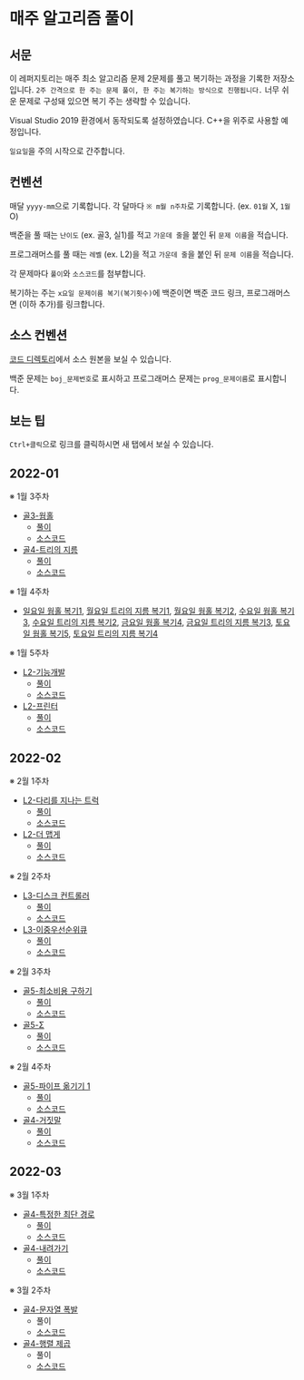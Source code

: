# 매주 알고리즘 풀이

## 서문
이 레퍼지토리는 매주 최소 알고리즘 문제 2문제를 풀고 복기하는 과정을 기록한 저장소입니다. `2주 간격으로 한 주는 문제 풀이, 한 주는 복기하는 방식으로 진행됩니다.` 너무 쉬운 문제로 구성돼 있으면 복기 주는 생략할 수 있습니다.

Visual Studio 2019 환경에서 동작되도록 설정하였습니다. C++을 위주로 사용할 예정입니다.

`일요일`을 주의 시작으로 간주합니다.

## 컨벤션
매달 `yyyy-mm`으로 기록합니다.
각 달마다 `※ m월 n주차`로 기록합니다. (ex. `01월` X, `1월` O)

백준을 풀 때는 `난이도` (ex. 골3, 실1)를 적고 `가운데 줄`을 붙인 뒤 `문제 이름`을 적습니다.

프로그래머스를 풀 때는 `레벨` (ex. L2)을 적고 `가운데 줄`을 붙인 뒤 `문제 이름`을 적습니다. 

각 문제마다 `풀이`와 `소스코드`를 첨부합니다.

복기하는 주는 `x요일 문제이름 복기(복기횟수)`에 백준이면 백준 코드 링크, 프로그래머스면 (이하 추가)를 링크합니다.

## 소스 컨벤션
[코드 디렉토리](https://github.com/jh2song/problem-solving/tree/master/PS)에서 소스 원본을 보실 수 있습니다.

백준 문제는 `boj_문제번호`로 표시하고 프로그래머스 문제는 `prog_문제이름`로 표시합니다.

## 보는 팁
`Ctrl+클릭`으로 링크를 클릭하시면 새 탭에서 보실 수 있습니다.

## 2022-01
※ 1월 3주차
- [골3-웜홀](https://www.acmicpc.net/problem/1865)
  - [풀이](https://jh2song.notion.site/Bellman-Ford-872d07af91104692a329b771d03961f5)
  - [소스코드](https://github.com/jh2song/problem-solving/blob/master/PS/boj_1865.cpp)
- [골4-트리의 지름](https://www.acmicpc.net/problem/1967)
  - [풀이](https://jh2song.notion.site/Tree-d9b293013d4040aca261c1ef2cac3407)
  - [소스코드](https://github.com/jh2song/problem-solving/blob/master/PS/boj_1967.cpp)

※ 1월 4주차
- [일요일 웜홀 복기1](http://boj.kr/8b7f4575f721489791e30cf0c31958f4), [월요일 트리의 지름 복기1](http://boj.kr/df668a0cd6f94be3b460b5bb25b8e13c), [월요일 웜홀 복기2](http://boj.kr/ee988e2c32ac4c4a9c53391c52687434), [수요일 웜홀 복기3](http://boj.kr/6fcef9e578e34af89153b6e9e2157c35), [수요일 트리의 지름 복기2](http://boj.kr/2738128513c4448e9ada3faa7da33806), [금요일 웜홀 복기4](http://boj.kr/59c2e2546bbb4e50a39a69c68f0c1e24), [금요일 트리의 지름 복기3](http://boj.kr/c4a460c79de241b8bad2ee6457917e2f), [토요일 웜홀 복기5](http://boj.kr/8e5b8dceb3084e0e86a044f4fc1c442e), [토요일 트리의 지름 복기4](http://boj.kr/b8524e13a19d4945a095b422145bfaa1)

※ 1월 5주차
- [L2-기능개발](https://programmers.co.kr/learn/courses/30/lessons/42586)
  - [풀이](https://jh2song.notion.site/Implementation-8e6d2787429947aba71acbacccb2984c)
  - [소스코드](https://github.com/jh2song/problem-solving/blob/master/PS/prog_%EA%B8%B0%EB%8A%A5%EA%B0%9C%EB%B0%9C.cpp)
- [L2-프린터](https://programmers.co.kr/learn/courses/30/lessons/42587)
  - [풀이](https://jh2song.notion.site/Implementation-8e6d2787429947aba71acbacccb2984c)
  - [소스코드](https://github.com/jh2song/problem-solving/blob/master/PS/prog_%ED%94%84%EB%A6%B0%ED%84%B0.cpp)

## 2022-02
※ 2월 1주차
- [L2-다리를 지나는 트럭](https://programmers.co.kr/learn/courses/30/lessons/42583)
  - [풀이](https://jh2song.notion.site/Implementation-8e6d2787429947aba71acbacccb2984c)
  - [소스코드](https://github.com/jh2song/problem-solving/blob/master/PS/prog_%EB%8B%A4%EB%A6%AC%EB%A5%BC%20%EC%A7%80%EB%82%98%EB%8A%94%20%ED%8A%B8%EB%9F%AD.cpp)
- [L2-더 맵게](https://programmers.co.kr/learn/courses/30/lessons/42626)
  - [풀이](https://jh2song.notion.site/Priority-Queue-f8861183919a446e8796a1f8ca7f5383)
  - [소스코드](https://github.com/jh2song/problem-solving/blob/master/PS/prog_%EB%8D%94%20%EB%A7%B5%EA%B2%8C.cpp)

※ 2월 2주차
- [L3-디스크 컨트롤러](https://programmers.co.kr/learn/courses/30/lessons/42627)
  - [풀이](https://jh2song.notion.site/Priority-Queue-f8861183919a446e8796a1f8ca7f5383)
  - [소스코드](https://github.com/jh2song/problem-solving/blob/master/PS/prog_%EB%94%94%EC%8A%A4%ED%81%AC%20%EC%BB%A8%ED%8A%B8%EB%A1%A4%EB%9F%AC.cpp)
- [L3-이중우선순위큐](https://programmers.co.kr/learn/courses/30/lessons/42628)
  - [풀이](https://jh2song.notion.site/Multiset-f9c923e6691f4d0e882499ec33aa23d0)
  - [소스코드](https://github.com/jh2song/problem-solving/blob/master/PS/prog_%EC%9D%B4%EC%A4%91%EC%9A%B0%EC%84%A0%EC%88%9C%EC%9C%84%ED%81%90.cpp)

※ 2월 3주차
- [골5-최소비용 구하기](https://www.acmicpc.net/problem/1916)
  - [풀이](https://jh2song.notion.site/Dijkstar-0fcfd7f45d2c4241bf96a990320ac278)
  - [소스코드](https://github.com/jh2song/problem-solving/blob/master/PS/boj_1916.cpp)
- [골5-Σ](https://www.acmicpc.net/problem/13172)
  - [풀이](https://jh2song.notion.site/Math-119a9f4e2b7345d6b7c8825cb60b9665)
  - [소스코드](https://github.com/jh2song/problem-solving/blob/master/PS/boj_13172.cpp)

※ 2월 4주차
- [골5-파이프 옮기기 1](https://www.acmicpc.net/problem/17070)
  - [풀이](https://jh2song.notion.site/Dynamic-Programming-e0bcb07371234e63b72f7ef23f07554a)
  - [소스코드](https://github.com/jh2song/problem-solving/blob/master/PS/boj_17070.cpp)
- [골4-거짓말](https://www.acmicpc.net/problem/1043)
  - [풀이](https://jh2song.notion.site/Union-Find-ec254bac258e45598981d975b2089229)
  - [소스코드](https://github.com/jh2song/problem-solving/blob/master/PS/boj_1043.cpp)

## 2022-03
※ 3월 1주차
- [골4-특정한 최단 경로](https://www.acmicpc.net/problem/1504)
  - [풀이](https://jh2song.notion.site/Dijkstra-0fcfd7f45d2c4241bf96a990320ac278)
  - [소스코드](https://github.com/jh2song/problem-solving/blob/master/PS/boj_1504.cpp)
- [골4-내려가기](https://www.acmicpc.net/problem/2096)
  - [풀이](https://jh2song.notion.site/Dynamic-Programming-e0bcb07371234e63b72f7ef23f07554a)
  - [소스코드](https://github.com/jh2song/problem-solving/blob/master/PS/boj_2096.cpp)

※ 3월 2주차
- [골4-문자열 폭발](https://www.acmicpc.net/problem/9935)
  - 풀이
  - [소스코드](https://github.com/jh2song/problem-solving/blob/master/PS/boj_9935.cpp)
- [골4-행렬 제곱](https://www.acmicpc.net/problem/10830)
  - 풀이
  - [소스코드](https://github.com/jh2song/problem-solving/blob/master/PS/boj_10830.cpp)
